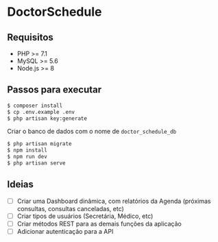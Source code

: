 # DoctorSchedule

## Requisitos

- PHP >= 7.1
- MySQL >= 5.6
- Node.js >= 8

## Passos para executar

```sh
$ composer install
$ cp .env.example .env
$ php artisan key:generate
```

Criar o banco de dados com o nome de `doctor_schedule_db`

```sh
$ php artisan migrate
$ npm install
$ npm run dev
$ php artisan serve
```

## Ideias

 - [ ] Criar uma Dashboard dinâmica, com relatórios da Agenda (próximas consultas, consultas canceladas, etc)
 - [ ] Criar tipos de usuários (Secretária, Médico, etc)
 - [ ] Criar métodos REST para as demais funções da aplicação
 - [ ] Adicionar autenticação para a API
